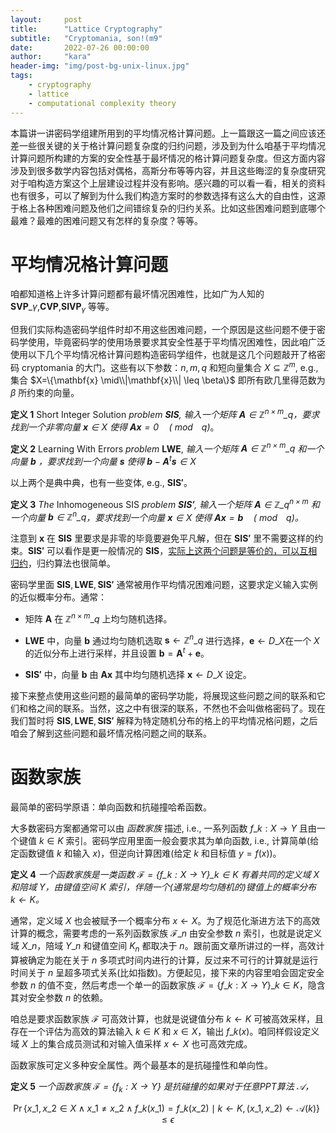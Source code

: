 ```yaml
---
layout:     post
title:      "Lattice Cryptography"
subtitle:   "Cryptomania, son!(m9"
date:       2022-07-26 00:00:00
author:     "kara"
header-img: "img/post-bg-unix-linux.jpg"
tags:
    - cryptography
    - lattice
    - computational complexity theory
---
```


本篇讲一讲密码学组建所用到的平均情况格计算问题。上一篇跟这一篇之间应该还差一些很关键的关于格计算问题复杂度的归约问题，涉及到为什么咱基于平均情况计算问题所构建的方案的安全性基于最坏情况的格计算问题复杂度。但这方面内容涉及到很多数学内容包括对偶格，高斯分布等等内容，并且这些晦涩的复杂度研究对于咱构造方案这个上层建设过程并没有影响。感兴趣的可以看一看，相关的资料也有很多，可以了解到为什么我们构造方案时的参数选择有这么大的自由性，这源于格上各种困难问题及他们之间错综复杂的归约关系。比如这些困难问题到底哪个最难？最难的困难问题又有怎样的复杂度？等等。

# 平均情况格计算问题

咱都知道格上许多计算问题都有最坏情况困难性，比如广为人知的 $\mathbf{SVP}\_{\gamma}$,$\mathbf{CVP}$,$\mathbf{SIVP}_{\gamma}$ 等等。

但我们实际构造密码学组件时却不用这些困难问题，一个原因是这些问题不便于密码学使用，毕竟密码学的使用场景要求其安全性基于平均情况困难性，因此咱广泛使用以下几个平均情况格计算问题构造密码学组件，也就是这几个问题敲开了格密码 cryptomania 的大门。这些有以下参数：$n,m,q$ 和短向量集合 $X\subseteq\mathbb{Z}^m$, e.g., 集合 $X=\{\mathbf{x} \mid\\|\mathbf{x}\\| \leq \beta\}$ 即所有欧几里得范数为 $\beta$ 所约束的向量。

**定义 1** Short Integer Solution _problem $\mathbf{SIS}$, 输入一个矩阵 $\mathbf{A} \in \mathbb{Z}^{n\times m}\_{q}$，要求找到一个非零向量 $\mathbf{x}\in X$ 使得 $\mathbf{A x}=0 \quad(\bmod\enspace q)$_。

**定义 2** Learning With Errors _problem_ $\mathbf{LWE}$, _输入一个矩阵 $\mathbf{A} \in \mathbb{Z}^{n\times m}\_{q}$ 和一个向量 $\mathbf{b}$ ，要求找到一个向量 $\mathbf{s}$ 使得 $\mathbf{b}-\mathbf{A}^{t}\mathbf{s}\in X$_

以上两个是典中典，也有一些变体, e.g., $\mathbf{SIS'}$。

**定义 3** _The_ Inhomogeneous SIS _problem  $\mathbf{SIS'}$, 输入一个矩阵 $\mathbf{A} \in \mathbb{Z}\_{q}^{n\times m}$ 和一个向量 $\mathbf{b}\in \mathbb{Z}^{n}\_{q}$，要求找到一个向量 $\mathbf{x}\in X$ 使得 $\mathbf{A x}=\mathbf{b} \quad(\bmod\enspace q)$。_

注意到 $\mathbf{x}$ 在 $\mathbf{SIS}$ 里要求是非零的毕竟要避免平凡解，但在 $\mathbf{SIS'}$ 里不需要这样的约束。$\mathbf{SIS'}$ 可以看作是更一般情况的 $\mathbf{SIS}$，[实际上这两个问题是等价的，可以互相归约](https://crypto.stackexchange.com/questions/87097/the-equivalence-of-sis-and-isisinhomogeneous-sis)，归约算法也很简单。

密码学里面 $\mathbf{SIS},\mathbf{LWE},\mathbf{SIS'}$ 通常被用作平均情况困难问题，这要求定义输入实例的近似概率分布。通常：

* 矩阵 $\mathbf{A}$ 在 $\mathbb{Z}^{n\times m}\_{q}$ 上均匀随机选择。

* $\mathbf{LWE}$ 中，向量 $\mathbf{b}$ 通过均匀随机选取 $\mathbf{s}\leftarrow \mathbb{Z}^n\_{q}$ 进行选择，$\mathbf{e}\leftarrow D\_{X}$在一个 $X$ 的近似分布上进行采样，并且设置 $\mathbf{b}=\mathbf{A}^{t}+\mathbf{e}$。

* $\mathbf{SIS'}$ 中，向量 $\mathbf{b}$ 由 $\mathbf{Ax}$ 其中均匀随机选择 $\mathbf{x}\leftarrow D\_{X}$ 设定。

接下来整点使用这些问题的最简单的密码学功能，将展现这些问题之间的联系和它们和格之间的联系。当然，这之中有很深的联系，不然也不会叫做格密码了。现在我们暂时将 $\mathbf{SIS},\mathbf{LWE},\mathbf{SIS'}$ 解释为特定随机分布的格上的平均情况格问题，之后咱会了解到这些问题和最坏情况格问题之间的联系。

# 函数家族

最简单的密码学原语：单向函数和抗碰撞哈希函数。

大多数密码方案都通常可以由 _函数家族_ 描述, i.e., 一系列函数 $f\_{k}:X\rightarrow Y$ 且由一个键值 $k\in K$ 索引。密码学应用里面一般会要求其为单向函数, i.e., 计算简单(给定函数键值 $k$ 和输入 $x$)，但逆向计算困难(给定 $k$ 和目标值 $y=f(x)$)。

**定义 4** *一个函数家族是一类函数 $\mathcal{F}=\left\{f\_{k}: X \rightarrow Y\right\}\_{k \in K}$ 有着共同的定义域 $X$ 和陪域 $Y$，由键值空间 $K$ 索引，伴随一个(通常是均匀随机的)键值上的概率分布 $k\leftarrow K$。*

通常，定义域 $X$ 也会被赋予一个概率分布 $x\leftarrow X$。为了规范化渐进方法下的高效计算的概念，需要考虑的一系列函数家族 $\mathcal{F}\_n$ 由安全参数 $n$ 索引，也就是说定义域 $X\_n$，陪域 $Y\_n$ 和键值空间 $K_{n}$ 都取决于 $n$。跟前面文章所讲过的一样，高效计算被确定为能在关于 $n$ 多项式时间内进行的计算，反过来不可行的计算就是运行时间关于 $n$ 呈超多项式关系(比如指数)。方便起见，接下来的内容里咱会固定安全参数 $n$ 的值不变，然后考虑一个单一的函数家族 $\mathcal{F}=\left\{f\_{k}: X \rightarrow Y\right\}\_{k \in K}$，隐含其对安全参数 $n$ 的依赖。

咱总是要求函数家族 $\mathcal{F}$ 可高效计算，也就是说键值分布 $k\leftarrow K$ 可被高效采样，且存在一个评估为高效的算法输入 $k\in K$ 和 $x\in X$，输出 $f\_k(x)$。咱同样假设定义域 $X$ 上的集合成员测试和对输入值采样 $x\leftarrow X$ 也可高效完成。

函数家族可定义多种安全属性。两个最基本的是抗碰撞性和单向性。

**定义 5** *一个函数家族 $\mathcal{F}=\left\{f_{k}: X \rightarrow Y\right\}$ 是抗碰撞的如果对于任意PPT算法 $\mathcal{A}$，*

$$\operatorname{Pr}\left\{x\_{1}, x\_{2} \in X \wedge x\_{1} \neq x\_{2} \wedge f\_{k}\left(x\_{1}\right)=f\_{k}\left(x\_{2}\right) \mid k \leftarrow K,\left(x\_{1}, x\_{2}\right) \leftarrow \mathcal{A}(k)\right\} \leq \epsilon$$